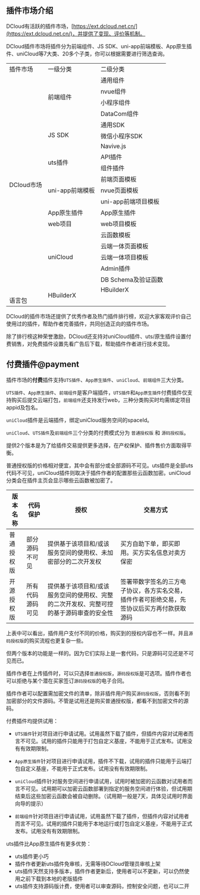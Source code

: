 ## 插件市场介绍

DCloud有活跃的插件市场，[https://ext.dcloud.net.cn/](https://ext.dcloud.net.cn/)，并提供了变现、评价等机制。

DCloud插件市场将插件分为前端组件、JS SDK、uni-app前端模板、App原生插件、uniCloud等7大类、20多个子类，你可以根据需要进行筛选查询。

<table>
<tr>
	    <td>插件市场</td>
	    <td>一级分类</td>
	    <td>二级分类</td>
	</tr>
	<tr>
	    <td rowspan="20">DCloud市场</td>
	    <td rowspan="4">前端组件</td>
	    <td>通用组件</td>
	</tr>
	<tr>
    <td>nvue组件</td>
  </tr>
	<tr>
    <td>小程序组件</td>
  </tr>
	<tr>
    <td >DataCom组件</td>
  </tr>
  <!-- ************ -->
  <tr>
	    <td rowspan="3">JS SDK</td>
	    <td>通用SDK</td>
	</tr>
	<tr>
    <td>微信小程序SDK</td>
  </tr>
	<tr>
    <td>Navive.js</td>
  </tr>
  <!-- ************ -->
  <tr>
	    <td rowspan="2">uts插件</td>
	    <td>API插件</td>
	</tr>
  <tr>
    <td>组件插件</td>
  </tr>
  <!-- ************ -->
  <tr>
	    <td rowspan="3">uni-app前端模板</td>
	    <td>前端页面模板</td>
	</tr>
	<tr>
    <td>nvue页面模板</td>
  </tr>
	<tr>
    <td>uni-app前端项目模板</td>
  </tr>
  <!-- ************ -->
  <tr>
	    <td>App原生插件</td>
	    <td>App原生插件</td>
	</tr>
  <!-- ************ -->
  <tr>
	    <td>web项目</td>
	    <td>web项目模板</td>
	</tr>
  <!-- ************ -->
  <tr>
	    <td rowspan="5">uniCloud</td>
	    <td>云函数模板</td>
	</tr>
  <tr>
    <td>云端一体页面模板</td>
  </tr>
  <tr>
    <td>云端一体项目模板</td>
  </tr>
  <tr>
    <td>Admin插件</td>
  </tr>
  <tr>
    <td>DB Schema及验证函数</td>
  </tr>
  <!-- ************ -->
  <tr>
	    <td rowspan="2">HBuilderX</td>
	    <td>HBuilderX</td>
	</tr>
  <tr>
    <td>语言包</td>
  </tr>
</table>

DCloud的插件市场还提供了优秀作者及热门插件排行榜，欢迎大家客观评价自己使用过的插件，帮助作者完善插件，共同创造正向的插件市场。

除了排行榜这种荣誉激励，DCloud还支持对uniCloud插件、uts/原生插件设置付费销售，对免费插件设置先看广告后下载，帮助插件作者进行技术变现。

## 付费插件@payment

插件市场的**付费**插件支持`UTS插件`、`App原生插件`、`uniCloud`、`前端组件`三大分类。

`UTS插件`、`App原生插件`、`前端组件`是客户端插件，`UTS插件`和`App原生插件`付费插件仅支持购买后提交云端打包，`前端组件`还支持发行web，三种分类购买时均需绑定项目appid及包名。

`uniCloud`插件是云端插件，绑定uniCloud服务空间的spaceId。

`uniCloud`、`UTS插件`及`前端组件`三个分类的付费模式分为 `普通授权版` 和 `源码授权版`。

提供2个版本是为了给插件交易提供更多选择，在产权保护、插件售价方面取得平衡。

普通授权版的价格相对便宜，其中会有部分或全部源码不可见。uts插件是全部uts代码不可见，uniCloud插件则取决于插件作者的配置那些云函数加密。uniCloud分类会在插件主页会显示哪些云函数被加密了。

|版本名称	|代码保护				|授权		|交易方式						|
|--			|--						|--			|--			|
|普通授权版	|部分源码不可见	|提供基于该项目和/或该服务空间的使用权、未加密部分的二次开发权					|买方自助下单，即买即用。买方实名信息对卖方保密					|
|开源授权版	|所有代码源码可见		|提供基于该项目和/或该服务空间的使用权、完整的二次开发权、完整可控的基于源码审查的安全性|签署带数字签名的三方电子协议，各方实名交易，插件作者可拒绝交易，先签协议后买方再付款获取源码|

上表中可以看出，插件用户支付不同的价格，购买到的授权内容也不一样。并且`源码授权版`的购买流程也更复杂一些。

但两个版本的功能是一样的。因为它们实际上是一套代码，只是源码可见还是不可见而已。

插件作者在上传插件时，可以只选择`普通授权版`，`源码授权版`是可选项。插件作者也可以拒绝与某个潜在买家签订`源码授权版`的电子合同。

插件作者可以配置需加密文件的清单，除非插件用户购买`源码授权版`，否则看不到加密部分的文件源码。不管是试用还是购买普通授权版，都看不到加密文件的源码。

付费插件均提供试用：
- `UTS插件`针对项目进行申请试用。试用虽然下载了插件，但插件内容对试用者而言不可见。试用的插件只能用于打包自定义基座，不能用于正式发布。试用没有有效期限制。

- `App原生插件`针对项目进行申请试用，插件不下载，试用的插件只能用于云端打包自定义基座，不能用于正式发布。试用没有有效期限制。

- `uniCloud`插件针对服务空间进行申请试用，试用时被加密的云函数对试用者而言不可见。试用期可以加密云函数部署到指定的服务空间进行体验，但试用期结束后这些加密云函数会被自动删除。（试用期一般是7天，具体见试用时界面向导的提示）

- `前端组件`针对项目进行申请试用，试用虽然下载了插件，但插件内容对试用者而言不可见。试用的插件只能用于本地运行或打包自定义基座，不能用于正式发布。试用没有有效期限制。

uts插件比App原生插件有更多优势：
- uts插件更小巧
- 插件作者更新uts插件免审核，无需等待DCloud管理员审核上架
- uts插件天然支持多版本，插件作者更新后，使用者可以不更新，可以仍然使用之前下载到本地的老版插件
- uts插件支持源码版计费，使用者可以审查源码，控制安全问题，也可以二开
